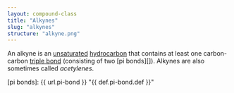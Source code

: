 ```yaml
---
layout: compound-class
title: "Alkynes"
slug: "alkynes"
structure: "alkyne.png"
---
```


An alkyne is an [unsaturated][] [hydrocarbon][] that contains at least one carbon-carbon [triple bond][] (consisting of two [pi bonds][]). Alkynes are also sometimes called *acetylenes*.





[unsaturated]: #  "{{ def.unsaturated.def }}"
[hydrocarbon]: #  "{{ def.hydrocarbon.def }}"
[triple bond]: #  "{{ def.triple-bond.def }}"
[pi bonds]: {{ url.pi-bond }}  "{{ def.pi-bond.def }}"


